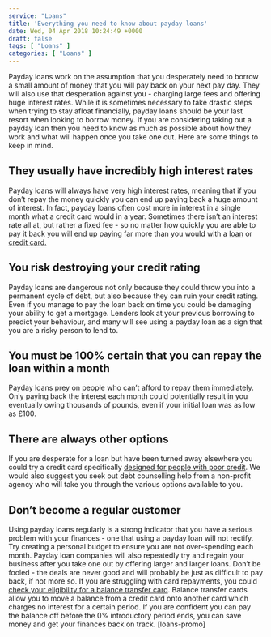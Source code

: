 ```yaml
---
service: "Loans"
title: 'Everything you need to know about payday loans'
date: Wed, 04 Apr 2018 10:24:49 +0000
draft: false
tags: [ "Loans" ]
categories: [ "Loans" ]
---
```


Payday loans work on the assumption that you desperately need to borrow a small amount of money that you will pay back on your next pay day. They will also use that desperation against you - charging large fees and offering huge interest rates. While it is sometimes necessary to take drastic steps when trying to stay afloat financially, payday loans should be your last resort when looking to borrow money. If you are considering taking out a payday loan then you need to know as much as possible about how they work and what will happen once you take one out. Here are some things to keep in mind.

They usually have incredibly high interest rates
------------------------------------------------

Payday loans will always have very high interest rates, meaning that if you don’t repay the money quickly you can end up paying back a huge amount of interest. In fact, payday loans often cost more in interest in a single month what a credit card would in a year. Sometimes there isn’t an interest rate all at, but rather a fixed fee - so no matter how quickly you are able to pay it back you will end up paying far more than you would with a [loan](https://www.totallymoney.com/loans/) or [credit card.](https://www.totallymoney.com/credit-cards/)

You risk destroying your credit rating
--------------------------------------

Payday loans are dangerous not only because they could throw you into a permanent cycle of debt, but also because they can ruin your credit rating. Even if you manage to pay the loan back on time you could be damaging your ability to get a mortgage. Lenders look at your previous borrowing to predict your behaviour, and many will see using a payday loan as a sign that you are a risky person to lend to.

You must be 100% certain that you can repay the loan within a month
-------------------------------------------------------------------

Payday loans prey on people who can’t afford to repay them immediately. Only paying back the interest each month could potentially result in you eventually owing thousands of pounds, even if your initial loan was as low as £100.

There are always other options
------------------------------

If you are desperate for a loan but have been turned away elsewhere you could try a credit card specifically [designed for people with poor credit](https://www.totallymoney.com/credit-cards/credit-cards-bad-credit/). We would also suggest you seek out debt counselling help from a non-profit agency who will take you through the various options available to you.

Don’t become a regular customer
-------------------------------

Using payday loans regularly is a strong indicator that you have a serious problem with your finances - one that using a payday loan will not rectify. Try creating a personal budget to ensure you are not over-spending each month. Payday loan companies will also repeatedly try and regain your business after you take one out by offering larger and larger loans. Don’t be fooled - the deals are never good and will probably be just as difficult to pay back, if not more so. If you are struggling with card repayments, you could [check your eligibility for a balance transfer card](https://www.totallymoney.com/credit-cards/balance-transfer/). Balance transfer cards allow you to move a balance from a credit card onto another card which charges no interest for a certain period. If you are confident you can pay the balance off before the 0% introductory period ends, you can save money and get your finances back on track. \[loans-promo\]
